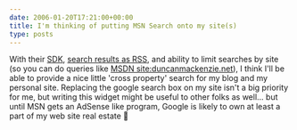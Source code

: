 ```yaml
---
date: 2006-01-20T17:21:00+00:00
title: I'm thinking of putting MSN Search onto my site(s)
type: posts
---
```

With their [SDK](http://msdn.microsoft.com/msn/msnsearch/), [search results as RSS](http://search.msn.com/results.aspx?q=MSDN+site%3aduncanmackenzie.net&format=rss&FORM=RSRE), and ability to limit searches by site (so you can do queries like [MSDN site:duncanmackenzie.net](http://search.msn.com/results.aspx?q=MSDN+site%3Aduncanmackenzie.net&FORM=QBRE)), I think I'll be able to provide a nice little 'cross property' search for my blog and my personal site. Replacing the google search box on my site isn't a big priority for me, but writing this widget might be useful to other folks as well... but until MSN gets an AdSense like program, Google is likely to own at least a part of my web site real estate 🙂
